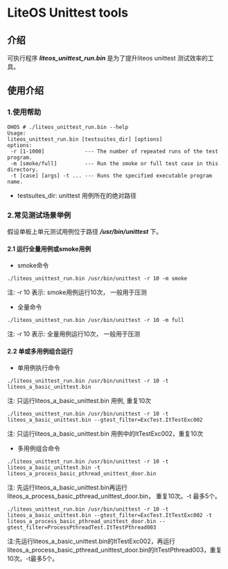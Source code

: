 # LiteOS Unittest tools

## 介绍

可执行程序 ***liteos_unittest_run.bin*** 是为了提升liteos unittest 测试效率的工具。

## 使用介绍

### 1.使用帮助

```
OHOS # ./liteos_unittest_run.bin --help
Usage:
liteos_unittest_run.bin [testsuites_dir] [options]
options:
 -r [1-1000]             --- The number of repeated runs of the test program.
 -m [smoke/full]         --- Run the smoke or full test case in this directory.
 -t [case] [args] -t ... --- Runs the specified executable program name.
```
- testsuites_dir: unittest 用例所在的绝对路径

### 2.常见测试场景举例

假设单板上单元测试用例位于路径 ***/usr/bin/unittest*** 下。

#### 2.1 运行全量用例或smoke用例

- smoke命令
```
./liteos_unittest_run.bin /usr/bin/unittest -r 10 -m smoke
```
注: -r 10 表示: smoke用例运行10次， 一般用于压测

- 全量命令
```
./liteos_unittest_run.bin /usr/bin/unittest -r 10 -m full
```

注: -r 10 表示: 全量用例运行10次， 一般用于压测

#### 2.2 单或多用例组合运行

- 单用例执行命令
```
./liteos_unittest_run.bin /usr/bin/unittest -r 10 -t liteos_a_basic_unittest.bin
```
注: 只运行liteos_a_basic_unittest.bin 用例, 重复10次

```
./liteos_unittest_run.bin /usr/bin/unittest -r 10 -t liteos_a_basic_unittest.bin --gtest_filter=ExcTest.ItTestExc002
```
注: 只运行liteos_a_basic_unittest.bin 用例中的ItTestExc002，重复10次

- 多用例组合命令
```
./liteos_unittest_run.bin /usr/bin/unittest -r 10 -t liteos_a_basic_unittest.bin -t liteos_a_process_basic_pthread_unittest_door.bin
```
注: 先运行liteos_a_basic_unittest.bin再运行liteos_a_process_basic_pthread_unittest_door.bin， 重复10次。-t 最多5个。

```
./liteos_unittest_run.bin /usr/bin/unittest -r 10 -t liteos_a_basic_unittest.bin --gtest_filter=ExcTest.ItTestExc002 -t liteos_a_process_basic_pthread_unittest_door.bin --gtest_filter=ProcessPthreadTest.ItTestPthread003
```
注:先运行liteos_a_basic_unittest.bin的ItTestExc002，再运行liteos_a_process_basic_pthread_unittest_door.bin的ItTestPthread003，重复10次。-t最多5个。
